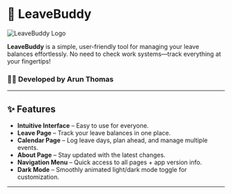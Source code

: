 # 🚀 **LeaveBuddy**  

![LeaveBuddy Logo](https://github.com/user-attachments/assets/6e3adfe9-1ca4-4491-9edf-71faddfb59d0)  

**LeaveBuddy** is a simple, user-friendly tool for managing your leave balances effortlessly. No need to check work systems—track everything at your fingertips!  

### **👨‍💻 Developed by Arun Thomas**  

---

## **✨ Features**  

- **Intuitive Interface** – Easy to use for everyone.  
- **Leave Page** – Track your leave balances in one place.  
- **Calendar Page** – Log leave days, plan ahead, and manage multiple events.  
- **About Page** – Stay updated with the latest changes.  
- **Navigation Menu** – Quick access to all pages + app version info.  
- **Dark Mode** – Smoothly animated light/dark mode toggle for customization.  

---